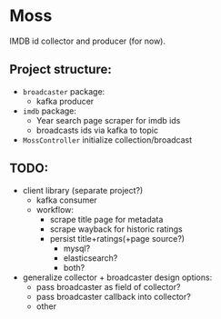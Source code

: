 # Moss
IMDB id collector and producer (for now).

## Project structure:
- `broadcaster` package:
    - kafka producer
- `imdb` package:
    - Year search page scraper for imdb ids
    - broadcasts ids via kafka to topic
- `MossController` initialize collection/broadcast

## TODO:
- client library (separate project?)
    - kafka consumer
    - workflow:
        - scrape title page for metadata
        - scrape wayback for historic ratings
        - persist title+ratings(+page source?)
            - mysql?
            - elasticsearch?
            - both?
- generalize collector + broadcaster
    design options:
    - pass broadcaster as field of collector?
    - pass broadcaster callback into collector?
    - other
